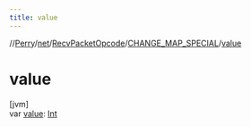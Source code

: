 ```yaml
---
title: value
---
```

//[Perry](../../../../index.html)/[net](../../index.html)/[RecvPacketOpcode](../index.html)/[CHANGE_MAP_SPECIAL](index.html)/[value](value.html)



# value



[jvm]\
var [value](value.html): [Int](https://kotlinlang.org/api/latest/jvm/stdlib/kotlin/-int/index.html)




